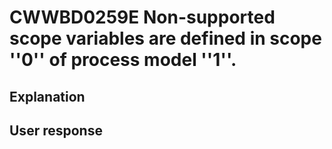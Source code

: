 # CWWBD0259E Non-supported scope variables are defined in scope ''0'' of process model ''1''.

## Explanation

## User response